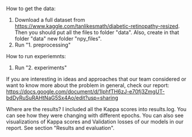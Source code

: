 How to get the data:
1. Download a full dataset from https://www.kaggle.com/tanlikesmath/diabetic-retinopathy-resized.
Then you should put all the files to folder "data". Also, create in that folder "data" new folder "npy_files".
2. Run "1. preprocessing"

How to run experiemnts:
1. Run "2. experiments"

If you are interesting in ideas and approaches that our team considered or want to know more about the problem in general, check our report:
https://docs.google.com/document/d/1IphfTH6zJ-e70fj3ZmgUT-bdDyRuSuRAHtNaG5Sx4Ao/edit?usp=sharing

Where are the results?
I included all the Kappa scores into results.log. You can see how they were changing with different epochs.
You can also see visualizations of Kappa scores and Validation losses of our models in our report. See section "Results and evaluation".
